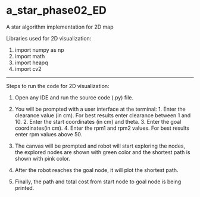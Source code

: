 # a_star_phase02_ED
A star algorithm implementation for 2D map

Libraries used for 2D visualization:
1. import numpy as np
2. import math
3. import heapq
4. import cv2

-----------------------------------------------------------------------------------------------------------------------------------------------------------------------------------------------

Steps to run the code for 2D visualization:

1. Open any IDE and run the source code (.py) file.

2. You will be prompted with a user interface at the terminal:
			1. Enter the clearance value (in cm). For best results enter clearance between 1 and 10.
			2. Enter the start coordinates (in cm) and theta.
			3. Enter the goal coordinates(in cm).
			4. Enter the rpm1 and rpm2 values. For best results enter rpm values above 50.
			
3. The canvas will be prompted and robot will start exploring the nodes, the explored nodes are shown with green color and the shortest path is shown with pink color.

4. After the robot reaches the goal node, it will plot the shortest path.

5. Finally, the path and total cost from start node to goal node is being printed.
